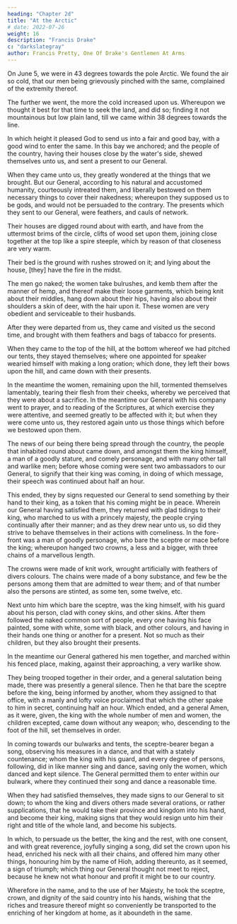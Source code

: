 ```yaml
---
heading: "Chapter 2d"
title: "At the Arctic"
# date: 2022-07-26
weight: 16
description: "Francis Drake"
c: "darkslategray"
author: Francis Pretty, One Of Drake's Gentlemen At Arms
---
```




On June 5, we were in 43 degrees towards the pole Arctic. We found the air so cold, that our men being grievously pinched with the same, complained of the extremity thereof.

The further we went, the more the cold increased upon us. Whereupon we thought it best for that time to seek the land, and did so; finding it not mountainous but low plain land, till we came within 38 degrees towards the line. 

In which height it pleased God to send us into a fair and good bay, with a good wind to enter the same. In this bay we anchored; and the people of the country, having their houses close by the water's side, shewed themselves unto us, and sent a present to our General.

When they came unto us, they greatly wondered at the things that we brought. But our General, according to his natural and accustomed humanity, courteously intreated them, and liberally bestowed on them necessary things to cover their nakedness; whereupon they supposed us to be gods, and would not be persuaded to the contrary. The presents which they sent to our General, were feathers, and cauls of network. 

Their houses are digged round about with earth, and have from the uttermost brims of the circle, clifts of wood set upon them, joining close together at the top like a spire steeple, which by reason of that closeness are very warm. 

Their bed is the ground with rushes strowed on it; and lying about the house, [they] have the fire in the midst. 

The men go naked; the women take bulrushes, and kemb them after the manner of hemp, and thereof make their loose garments, which being knit about their middles, hang down about their hips, having also about their shoulders a skin of deer, with the hair upon it. These women are very obedient and serviceable to their husbands.

After they were departed from us, they came and visited us the second time, and brought with them feathers and bags of tabacco for presents.

When they came to the top of the hill, at the bottom whereof we had pitched our tents, they stayed themselves; where one appointed for speaker wearied himself with making a long oration; which done, they left their bows upon the hill, and came down with their presents. 

In the meantime the women, remaining upon the hill, tormented themselves lamentably, tearing their flesh from their cheeks, whereby we perceived that they were about a sacrifice. In the meantime our General with his company went to prayer, and to reading of the Scriptures, at which exercise they were attentive, and seemed greatly to be affected with it; but when they were come unto us, they restored again unto us those things which before we bestowed upon them. 

The news of our being there being spread through the country, the people that inhabited round about came down, and amongst them the king himself, a man of a goodly stature, and comely personage, and with many other tall and warlike men; before whose coming were sent two ambassadors to our General, to signify that their king was coming, in doing of which message, their speech was continued about half an hour. 

This ended, they by signs requested our General to send something by their hand to their king, as a token that his coming might be in peace. Wherein our General having satisfied them, they returned with glad tidings to their king, who marched to us with a princely majesty, the people crying continually after their manner; and as they drew near unto us, so did they strive to behave themselves in their actions with comeliness. In the fore-front was a man of goodly personage, who bare the sceptre or mace before the king; whereupon hanged two crowns, a less and a bigger, with three chains of a marvellous length. 

The crowns were made of knit work, wrought artificially with feathers of divers colours. The chains were made of a bony substance, and few be the persons among them that are admitted to wear them; and of that number also the persons are stinted, as some ten, some twelve, etc. 

Next unto him which bare the sceptre, was the king himself, with his guard about his person, clad with coney skins, and other skins. After them followed the naked common sort of people, every one having his face painted, some with white, some with black, and other colours, and having in their hands one thing or another for a present. Not so much as their children, but they also brought their presents.

In the meantime our General gathered his men together, and marched within his fenced place, making, against their approaching, a very warlike show. 

They being trooped together in their order, and a general salutation being made, there was presently a general silence. Then he that bare the sceptre before the king, being informed by another, whom they assigned to that office, with a manly and lofty voice proclaimed that which the other spake to him in secret, continuing half an hour. Which ended, and a general Amen, as it were, given, the king with the whole number of men and women, the children excepted, came down without any weapon; who, descending to the foot of the hill, set themselves in order. 

In coming towards our bulwarks and tents, the sceptre-bearer began a song, observing his measures in a dance, and that with a stately countenance; whom the king with his guard, and every degree of persons, following, did in like manner sing and dance, saving only the women, which danced and kept silence. The General permitted them to enter within our bulwark, where they continued their song and dance a reasonable time. 

When they had satisfied themselves, they made signs to our General to sit down; to whom the king and divers others made several orations, or rather supplications, that he would take their province and kingdom into his hand, and become their king, making signs that they would resign unto him their right and title of the whole land, and become his subjects. 

In which, to persuade us the better, the king and the rest, with one consent, and with great reverence, joyfully singing a song, did set the crown upon his head, enriched his neck with all their chains, and offered him many other things, honouring him by the name of Hioh, adding thereunto, as it seemed, a sign of triumph; which thing our General thought not meet to reject, because he knew not what honour and profit it might be to our country. 

Wherefore in the name, and to the use of her Majesty, he took the sceptre, crown, and dignity of the said country into his hands, wishing that the riches and treasure thereof might so conveniently be transported to the enriching of her kingdom at home, as it aboundeth in the same.


